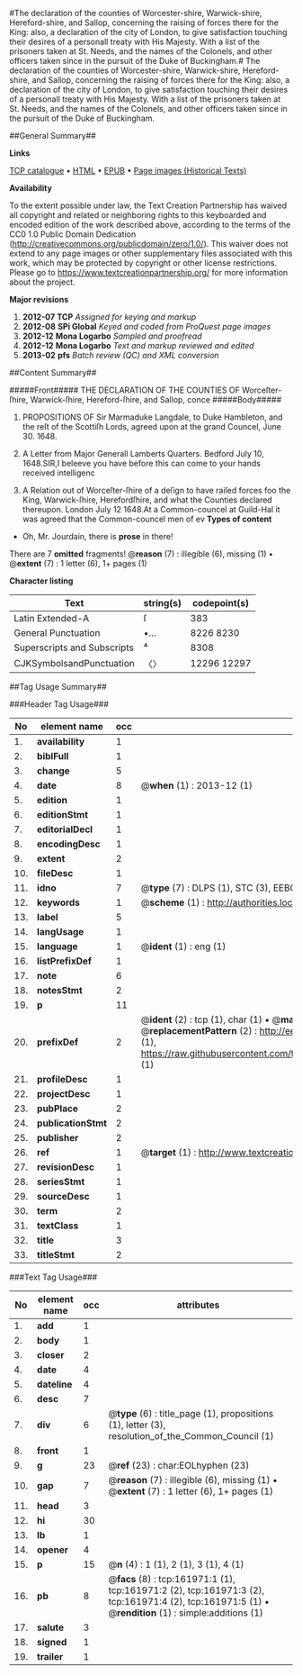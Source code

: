 #The declaration of the counties of Worcester-shire, Warwick-shire, Hereford-shire, and Sallop, concerning the raising of forces there for the King: also, a declaration of the city of London, to give satisfaction touching their desires of a personall treaty with His Majesty. With a list of the prisoners taken at St. Needs, and the names of the Colonels, and other officers taken since in the pursuit of the Duke of Buckingham.#
The declaration of the counties of Worcester-shire, Warwick-shire, Hereford-shire, and Sallop, concerning the raising of forces there for the King: also, a declaration of the city of London, to give satisfaction touching their desires of a personall treaty with His Majesty. With a list of the prisoners taken at St. Needs, and the names of the Colonels, and other officers taken since in the pursuit of the Duke of Buckingham.

##General Summary##

**Links**

[TCP catalogue](http://www.ota.ox.ac.uk/tcp/)  • 
[HTML](http://tei.it.ox.ac.uk/tcp/Texts-HTML/free/A82/A82135.html)  • 
[EPUB](http://tei.it.ox.ac.uk/tcp/Texts-EPUB/free/A82/A82135.epub) • 
[Page images (Historical Texts)](https://historicaltexts.jisc.ac.uk/eebo-99864324e)

**Availability**

To the extent possible under law, the Text Creation Partnership has waived all copyright and related or neighboring rights to this keyboarded and encoded edition of the work described above, according to the terms of the CC0 1.0 Public Domain Dedication (http://creativecommons.org/publicdomain/zero/1.0/). This waiver does not extend to any page images or other supplementary files associated with this work, which may be protected by copyright or other license restrictions. Please go to https://www.textcreationpartnership.org/ for more information about the project.

**Major revisions**

1. __2012-07__ __TCP__ *Assigned for keying and markup*
1. __2012-08__ __SPi Global__ *Keyed and coded from ProQuest page images*
1. __2012-12__ __Mona Logarbo__ *Sampled and proofread*
1. __2012-12__ __Mona Logarbo__ *Text and markup reviewed and edited*
1. __2013-02__ __pfs__ *Batch review (QC) and XML conversion*

##Content Summary##

#####Front#####
THE DECLARATION OF THE COUNTIES OF Worceſter-ſhire, Warwick-ſhire, Hereford-ſhire, and Sallop, conce
#####Body#####

1. PROPOSITIONS OF Sir Marmaduke Langdale, to Duke Hambleton, and the reſt of the Scottiſh Lords, agreed upon at the grand Councel, June 30. 1648.

1. A Letter from Major Generall Lamberts Quarters.
Bedford July 10, 1648.SIR,I beleeve you have before this can come to your hands received intelligenc
1. A Relation out of Worceſter-ſhire of a deſign to have raiſed forces foo the King, Warwick-ſhire, Herefordſhire, and what the Counties declared thereupon.
London July 12 1648.At a Common-councel at Guild-Hal it was agreed that the Common-councel men of ev
**Types of content**

  * Oh, Mr. Jourdain, there is **prose** in there!

There are 7 **omitted** fragments! 
 @__reason__ (7) : illegible (6), missing (1)  •  @__extent__ (7) : 1 letter (6), 1+ pages (1)

**Character listing**


|Text|string(s)|codepoint(s)|
|---|---|---|
|Latin Extended-A|ſ|383|
|General Punctuation|•…|8226 8230|
|Superscripts             and Subscripts|⁴|8308|
|CJKSymbolsandPunctuation|〈〉|12296 12297|

##Tag Usage Summary##

###Header Tag Usage###

|No|element name|occ|attributes|
|---|---|---|---|
|1.|__availability__|1||
|2.|__biblFull__|1||
|3.|__change__|5||
|4.|__date__|8| @__when__ (1) : 2013-12 (1)|
|5.|__edition__|1||
|6.|__editionStmt__|1||
|7.|__editorialDecl__|1||
|8.|__encodingDesc__|1||
|9.|__extent__|2||
|10.|__fileDesc__|1||
|11.|__idno__|7| @__type__ (7) : DLPS (1), STC (3), EEBO-CITATION (1), PROQUEST (1), VID (1)|
|12.|__keywords__|1| @__scheme__ (1) : http://authorities.loc.gov/ (1)|
|13.|__label__|5||
|14.|__langUsage__|1||
|15.|__language__|1| @__ident__ (1) : eng (1)|
|16.|__listPrefixDef__|1||
|17.|__note__|6||
|18.|__notesStmt__|2||
|19.|__p__|11||
|20.|__prefixDef__|2| @__ident__ (2) : tcp (1), char (1)  •  @__matchPattern__ (2) : ([0-9\-]+):([0-9IVX]+) (1), (.+) (1)  •  @__replacementPattern__ (2) : http://eebo.chadwyck.com/downloadtiff?vid=$1&page=$2 (1), https://raw.githubusercontent.com/textcreationpartnership/Texts/master/tcpchars.xml#$1 (1)|
|21.|__profileDesc__|1||
|22.|__projectDesc__|1||
|23.|__pubPlace__|2||
|24.|__publicationStmt__|2||
|25.|__publisher__|2||
|26.|__ref__|1| @__target__ (1) : http://www.textcreationpartnership.org/docs/. (1)|
|27.|__revisionDesc__|1||
|28.|__seriesStmt__|1||
|29.|__sourceDesc__|1||
|30.|__term__|2||
|31.|__textClass__|1||
|32.|__title__|3||
|33.|__titleStmt__|2||


###Text Tag Usage###

|No|element name|occ|attributes|
|---|---|---|---|
|1.|__add__|1||
|2.|__body__|1||
|3.|__closer__|2||
|4.|__date__|4||
|5.|__dateline__|4||
|6.|__desc__|7||
|7.|__div__|6| @__type__ (6) : title_page (1), propositions (1), letter (3), resolution_of_the_Common_Council (1)|
|8.|__front__|1||
|9.|__g__|23| @__ref__ (23) : char:EOLhyphen (23)|
|10.|__gap__|7| @__reason__ (7) : illegible (6), missing (1)  •  @__extent__ (7) : 1 letter (6), 1+ pages (1)|
|11.|__head__|3||
|12.|__hi__|30||
|13.|__lb__|1||
|14.|__opener__|4||
|15.|__p__|15| @__n__ (4) : 1 (1), 2 (1), 3 (1), 4 (1)|
|16.|__pb__|8| @__facs__ (8) : tcp:161971:1 (1), tcp:161971:2 (2), tcp:161971:3 (2), tcp:161971:4 (2), tcp:161971:5 (1)  •  @__rendition__ (1) : simple:additions (1)|
|17.|__salute__|3||
|18.|__signed__|1||
|19.|__trailer__|1||

